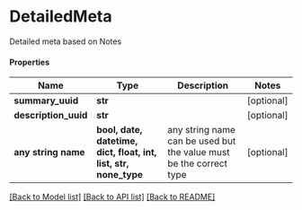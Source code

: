 # DetailedMeta

Detailed meta based on Notes

#### Properties
Name | Type | Description | Notes
------------ | ------------- | ------------- | -------------
**summary_uuid** | **str** |  | [optional] 
**description_uuid** | **str** |  | [optional] 
**any string name** | **bool, date, datetime, dict, float, int, list, str, none_type** | any string name can be used but the value must be the correct type | [optional]

[[Back to Model list]](../README.md#documentation-for-models) [[Back to API list]](../README.md#documentation-for-api-endpoints) [[Back to README]](../README.md)

